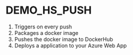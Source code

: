 # DEMO_HS_PUSH
1. Triggers on every push 
2. Packages a docker image 
3. Pushes the docker image to DockerHub 
4. Deploys a application to your Azure Web App 
